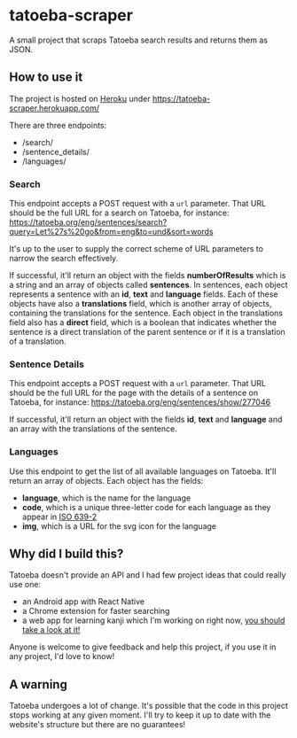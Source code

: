 # tatoeba-scraper
A small project that scraps Tatoeba search results and returns them as JSON.


## How to use it

The project is hosted on [Heroku](https://heroku.com) under https://tatoeba-scraper.herokuapp.com/

There are three endpoints:

- /search/
- /sentence_details/
- /languages/

### Search

This endpoint accepts a POST request with a `url` parameter. That URL should be the full URL for a search on Tatoeba, for instance: https://tatoeba.org/eng/sentences/search?query=Let%27s%20go&from=eng&to=und&sort=words

It's up to the user to supply the correct scheme of URL parameters to narrow the search effectively.

If successful, it'll return an object with the fields **numberOfResults** which is a string and an array of objects called **sentences**. In sentences, each object represents a sentence with an **id**, **text** and **language** fields. Each of these objects have also a **translations** field, which is another array of objects, containing the translations for the sentence. Each object in the translations field also has a **direct** field, which is a boolean that indicates whether the sentence is a direct translation of the parent sentence or if it is a translation of a translation.

### Sentence Details

This endpoint accepts a POST request with a `url` parameter. That URL should be the full URL for the page with the details of a sentence on Tatoeba, for instance: https://tatoeba.org/eng/sentences/show/277046

If successful, it'll return an object with the fields **id**, **text** and **language** and an array with the translations of the sentence.

### Languages

Use this endpoint to get the list of all available languages on Tatoeba. It'll return an array of objects. Each object has the fields:

- **language**, which is the name for the language
- **code**, which is a unique three-letter code for each language as they appear in [ISO 639-2](https://en.wikipedia.org/wiki/List_of_ISO_639-1_codes)
- **img**, which is a URL for the svg icon for the language

## Why did I build this?

Tatoeba doesn't provide an API and I had few project ideas that could really use one:

- an Android app with React Native
- a Chrome extension for faster searching 
- a web app for learning kanji which I'm working on right now, [you should take a look at it!](https://www.ryouflashcards.com)

Anyone is welcome to give feedback and help this project, if you use it in any project, I'd love to know!

## A warning

Tatoeba undergoes a lot of change. It's possible that the code in this project stops working at any given moment. I'll try to keep it up to date with the website's structure but there are no guarantees!

